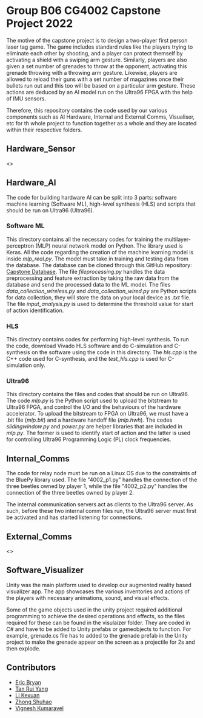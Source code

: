 # Group B06 CG4002 Capstone Project 2022

The motive of the capstone project is to design a two-player first person laser tag game. The game includes standard rules like the players trying to eliminate each other by shooting, and a player can protect themself by activating a shield with a swiping arm gesture. Similarly, players are also given a set number of grenades to throw at the opponent, activating this grenade throwing with a throwing arm gesture. Likewise, players are allowed to reload their guns with a set number of magazines once their bullets run out and this too will be based on a particular arm gesture. These actions are deduced by an AI model run on the Ultra96 FPGA with the help of IMU sensors.

Therefore, this repository contains the code used by our various components such as AI Hardware, Internal and External Comms, Visualiser, etc for th whole project to function together as a whole and they are located within their respective folders.

## Hardware_Sensor

<>

## Hardware_AI

The code for building hardware AI can be split into 3 parts: software machine learning (Software ML), high-level synthesis (HLS) and scripts that should be run on Ultra96 (Ultra96).

### Software ML

This directory contains all the necessary codes for training the multilayer-perceptron (MLP) neural network model on Python. The library used is Keras. All the code regarding the creation of the machine learning model is inside _mlp_real.py_. The model must take in training and testing data from the database. The database can be
cloned through this GitHub repository: [Capstone Database](https://github.com/tryyang2001/Capstone-Training-and-Testing-Database.git). The file _fileprocessing.py_ handles the data preprocessing and feature extraction by taking the raw data from the database and send the processed data to the ML model. The files _data_collection_wireless.py_ and _data_collection_wired.py_ are Python scripts for data collection, they will store the data on your local device as _.txt_ file.
The file _input_analysis.py_ is used to determine the threshold value for start of action identification.

### HLS

This directory contains codes for performing high-level synthesis. To run the code, download Vivado HLS software and do C-simulation and C-synthesis on the software using the code in this directory. The _hls.cpp_ is the C++ code used for C-synthesis, and the _test_hls.cpp_ is used for C-simulation only.

### Ultra96

This directory contains the files and codes that should be run on Ultra96. The code _mlp.py_ is the Python script used to upload the bitstream to Ultra96 FPGA, and control the I/O and the behaviours of the hardware accelerator. To upload the bitstream to FPGA on Ultra96, we must have a .bit file (_mlp.bit_) and a hardware handoff file (_mlp.hwh_). The codes _slidingwindow.py_ and _power.py_ are helper libraries that are included in _mlp.py_. The former is used to identify start of action and the latter is used for controlling Ultra96 Programming Logic (PL) clock frequencies.

## Internal_Comms

The code for relay node must be run on a Linux OS due to the constraints of the BluePy library used. The file "4002_p1.py" handles the connection of the three beetles owned by player 1, while the file "4002_p2.py" handles the connection of the three beetles owned by player 2.

The internal communication servers act as clients to the Ultra96 server. As such, before these two internal comm files run, the Ultra96 server must first be activated and has started listening for connections.

## External_Comms

<>

## Software_Visualizer

Unity was the main platform used to develop our augmented reality based visualizer app. The app showcases the various inventories and actions of the players with necessary animations, sound, and visual effects.

Some of the game objects used in the unity project required additional programming to achieve the desired operations and effects, so the files required for these can be found in the visulaizer folder. They are coded in C# and have to be added to Unity prefabs or gameobjects to function. For example, grenade.cs file has to added to the grenade prefab in the Unity project to make the grenade appear on the screen as a projectile for 2s and then explode.

## Contributors

- [Eric Bryan](https://github.com/EricBryann)
- [Tan Rui Yang](https://github.com/tryyang2001)
- [Li Kexuan](https://github.com/Cocokkkk)
- [Zhong Shuhao](https://github.com/Rye98)
- [Vignesh Kumaravel](https://github.com/KVignesh122)
